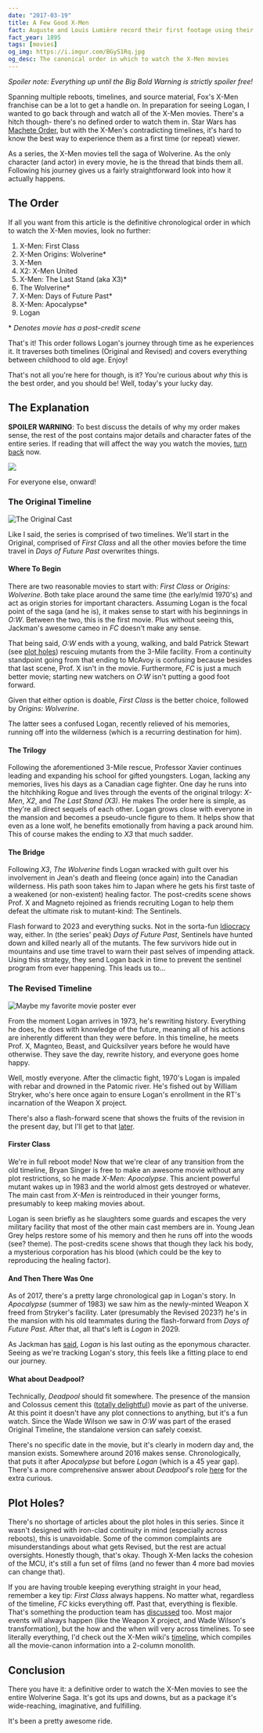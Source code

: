 ```yaml
---
date: "2017-03-19"
title: A Few Good X-Men
fact: Auguste and Louis Lumière record their first footage using their newly patented cinematograph.
fact_year: 1895
tags: [movies]
og_img: https://i.imgur.com/BGyS1Rq.jpg
og_desc: The canonical order in which to watch the X-Men movies
---
```


_Spoiler note: Everything up until the Big Bold Warning is strictly spoiler free!_

Spanning multiple reboots, timelines, and source material, Fox's X-Men franchise can be a lot to get a handle on. In preparation for seeing Logan, I wanted to go back through and watch all of the X-Men movies. There's a hitch though- there's no defined order to watch them in. Star Wars has [Machete Order](http://www.nomachetejuggling.com/2011/11/11/the-star-wars-saga-suggested-viewing-order/), but with the X-Men's contradicting timelines, it's hard to know the best way to experience them as a first time (or repeat) viewer.

As a series, the X-Men movies tell the saga of Wolverine. As the only character (and actor) in every movie, he is the thread that binds them all. Following his journey gives us a fairly straightforward look into how it actually happens.

## The Order

If all you want from this article is the definitive chronological order in which to watch the X-Men movies, look no further:

1. X-Men: First Class
1. X-Men Origins: Wolverine\*
1. X-Men
1. X2: X-Men United
1. X-Men: The Last Stand (aka X3)\*
1. The Wolverine\*
1. X-Men: Days of Future Past\*
1. X-Men: Apocalypse\*
1. Logan

\* _Denotes movie has a post-credit scene_

That's it! This order follows Logan's journey through time as he experiences it. It traverses both timelines (Original and Revised) and covers everything between childhood to old age. Enjoy!

That's not all you're here for though, is it? You're curious about _why_ this is the best order, and you should be! Well, today's your lucky day.

## The Explanation

**SPOILER WARNING**: To best discuss the details of why my order makes sense, the rest of the post contains major details and character fates of the entire series. If reading that will affect the way you watch the movies, [turn back](#the-order) now.

![](./images/spoilers-stop.jpg)

For everyone else, onward!

### The Original Timeline

![The Original Cast](./images/original-cast.jpg)

Like I said, the series is comprised of two timelines. We'll start in the Original, comprised of _First Class_ and all the other movies before the time travel in _Days of Future Past_ overwrites things.

#### Where To Begin

There are two reasonable movies to start with: _First Class_ or _Origins: Wolverine_. Both take place around the same time (the early/mid 1970's) and act as origin stories for important characters. Assuming Logan is the focal point of the saga (and he is), it makes sense to start with his beginnings in _O:W_. Between the two, this is the first movie. Plus without seeing this, Jackman's awesome cameo in _FC_ doesn't make any sense.

That being said, _O:W_ ends with a young, walking, and bald Patrick Stewart (see [plot holes](#plot-holes)) rescuing mutants from the 3-Mile facility. From a continuity standpoint going from that ending to McAvoy is confusing because besides that last scene, Prof. X isn't in the movie. Furthermore, _FC_ is just a much better movie; starting new watchers on _O:W_ isn't putting a good foot forward.

Given that either option is doable, _First Class_ is the better choice, followed by _Origins: Wolverine_.

The latter sees a confused Logan, recently relieved of his memories, running off into the wilderness (which is a recurring destination for him).

#### The Trilogy

Following the aforementioned 3-Mile rescue, Professor Xavier continues leading and expanding his school for gifted youngsters. Logan, lacking any memories, lives his days as a Canadian cage fighter. One day he runs into the hitchhiking Rogue and lives through the events of the original trilogy: _X-Men_, _X2_, and _The Last Stand (X3)_. He makes The order here is simple, as they're all direct sequels of each other. Logan grows close with everyone in the mansion and becomes a pseudo-uncle figure to them. It helps show that even as a lone wolf, he benefits emotionally from having a pack around him. This of course makes the ending to _X3_ that much sadder.

#### The Bridge

Following _X3_, _The Wolverine_ finds Logan wracked with guilt over his involvement in Jean's death and fleeing (once again) into the Canadian wilderness. His path soon takes him to Japan where he gets his first taste of a weakened (or non-existent) healing factor. The post-credits scene shows Prof. X and Magneto rejoined as friends recruiting Logan to help them defeat the ultimate risk to mutant-kind: The Sentinels.

Flash forward to 2023 and everything sucks. Not in the sorta-fun [Idiocracy](https://en.wikipedia.org/wiki/Idiocracy) way, either. In (the series' peak) _Days of Future Past_, Sentinels have hunted down and killed nearly all of the mutants. The few survivors hide out in mountains and use time travel to warn their past selves of impending attack. Using this strategy, they send Logan back in time to prevent the sentinel program from ever happening. This leads us to...

### The Revised Timeline

![Maybe my favorite movie poster ever](./images/double-post.jpg)

From the moment Logan arrives in 1973, he's rewriting history. Everything he does, he does with knowledge of the future, meaning all of his actions are inherently different than they were before. In this timeline, he meets Prof. X, Magnteo, Beast, and Quicksilver years before he would have otherwise. They save the day, rewrite history, and everyone goes home happy.

Well, mostly everyone. After the climactic fight, 1970's Logan is impaled with rebar and drowned in the Patomic river. He's fished out by William Stryker, who's here once again to ensure Logan's enrollment in the RT's incarnation of the Weapon X project.

There's also a flash-forward scene that shows the fruits of the revision in the present day, but I'll get to that [later](#and-then-there-was-one).

#### Firster Class

We're in full reboot mode! Now that we're clear of any transition from the old timeline, Bryan Singer is free to make an awesome movie without any plot restrictions, so he made _X-Men: Apocalypse_. This ancient powerful mutant wakes up in 1983 and the world almost gets destroyed or whatever. The main cast from _X-Men_ is reintroduced in their younger forms, presumably to keep making movies about.

Logan is seen briefly as he slaughters some guards and escapes the very military facility that most of the other main cast members are in. Young Jean Grey helps restore some of his memory and then he runs off into the woods (see? theme). The post-credits scene shows that though they lack his body, a mysterious corporation has his blood (which could be the key to reproducing the healing factor).

#### And Then There Was One

As of 2017, there's a pretty large chronological gap in Logan's story. In _Apocalypse_ (summer of 1983) we saw him as the newly-minted Weapon X freed from Stryker's facility. Later (presumably the Revised 2023?) he's in the mansion with his old teammates during the flash-forward from _Days of Future Past_. After that, all that's left is _Logan_ in 2029.

As Jackman has [said](http://comicbook.com/2015/05/07/hugh-jackman-confirms-wolverine-3-will-be-his-last-time-as-chara/), _Logan_ is his last outing as the eponymous character. Seeing as we're tracking Logan's story, this feels like a fitting place to end our journey.

#### What about Deadpool?

Technically, _Deadpool_ should fit somewhere. The presence of the mansion and Colossus cement this ([totally delightful](/blog/post/a-few-of-my-favorite-things/#movies)) movie as part of the universe. At this point it doesn't have any plot connections to anything, but it's a fun watch. Since the Wade Wilson we saw in _O:W_ was part of the erased Original Timeline, the standalone version can safely coexist.

There's no specific date in the movie, but it's clearly in modern day and, the mansion exists. Somewhere around 2016 makes sense. Chronologically, that puts it after _Apocalypse_ but before _Logan_ (which is a 45 year gap). There's a more comprehensive answer about _Deadpool_'s role [here](https://movies.stackexchange.com/a/47739) for the extra curious.

## Plot Holes?

There's no shortage of articles about the plot holes in this series. Since it wasn't designed with iron-clad continuity in mind (especially across reboots), this is unavoidable. Some of the common complaints are misunderstandings about what gets Revised, but the rest are actual oversights. Honestly though, that's okay. Though X-Men lacks the cohesion of the MCU, it's still a fun set of films (and no fewer than 4 more bad movies can change that).

If you are having trouble keeping everything straight in your head, remember a key tip: _First Class_ always happens. No matter what, regardless of the timeline, _FC_ kicks everything off. Past that, everything is flexible. That's something the production team has [discussed](http://collider.com/x-men-apocalypse-new-timeline-explained-bryan-singer/) too. Most major events will always happen (like the Weapon X project, and Wade Wilson's transformation), but the how and the when will very across timelines. To see literally everything, I'd check out the X-Men wiki's [timeline](http://xmenmovies.wikia.com/wiki/Timeline), which compiles all the movie-canon information into a 2-column monolith.

## Conclusion

There you have it: a definitive order to watch the X-Men movies to see the entire Wolverine Saga. It's got its ups and downs, but as a package it's wide-reaching, imaginative, and fulfilling.

It's been a pretty awesome ride.
